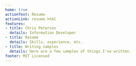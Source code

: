 ```yaml
--- 
home: true
actionText: Resume
actionLink: resume.html
features: 
- title: Chris Peterson
  details: Information Developer
- title: Resume
  details: Skills, experience, etc.
- title: Writing samples
  details: Here are a few samples of things I've written.
footer: MIT Licensed
---
```


